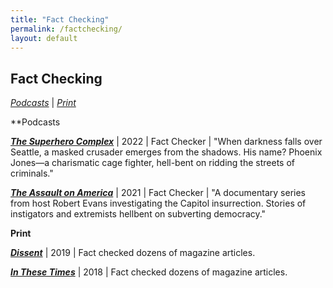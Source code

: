 ```yaml
---
title: "Fact Checking"
permalink: /factchecking/
layout: default
---
```

## **Fact Checking**
*[Podcasts](#Podcasts)* \| *[Print](#Print)*

**<a name="Podcasts"><a/>Podcasts

***[The Superhero Complex](https://open.spotify.com/show/00Gez4EcupwNWA19boWYcq?si=0d713fa3a88c400f&nd=1)*** \| 2022 \| Fact Checker \|  "When darkness falls over Seattle, a masked crusader emerges from the shadows. His name? Phoenix Jones—a charismatic cage fighter, hell-bent on ridding the streets of criminals."

***[The Assault on America](https://podcasts.apple.com/us/podcast/the-assault-on-america/id1583994242)*** \| 2021 \| Fact Checker \| "A documentary series from host Robert Evans investigating the Capitol insurrection. Stories of instigators and extremists hellbent on subverting democracy."

**<a name="Print"><a/>Print**

***[Dissent](https://www.dissentmagazine.org/issue/summer-2019)*** \| 2019 \| Fact checked dozens of magazine articles.

***[In These Times](https://inthesetimes.com/)*** \| 2018 \| Fact checked dozens of magazine articles.
